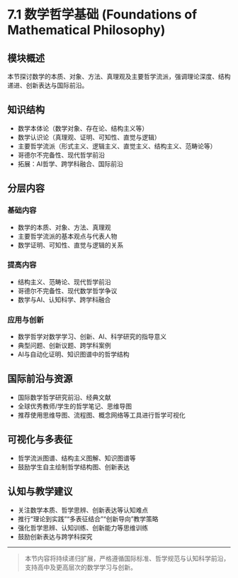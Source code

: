 # 7.1 数学哲学基础 (Foundations of Mathematical Philosophy)

## 模块概述

本节探讨数学的本质、对象、方法、真理观及主要哲学流派，强调理论深度、结构递进、创新表达与国际前沿。

## 知识结构

- 数学本体论（数学对象、存在论、结构主义等）
- 数学认识论（真理观、证明、可知性、直觉与逻辑）
- 主要哲学流派（形式主义、逻辑主义、直觉主义、结构主义、范畴论等）
- 哥德尔不完备性、现代哲学前沿
- 拓展：AI哲学、跨学科融合、国际前沿

## 分层内容

### 基础内容

- 数学的本质、对象、方法、真理观
- 主要哲学流派的基本观点与代表人物
- 数学证明、可知性、直觉与逻辑的关系

### 提高内容

- 结构主义、范畴论、现代哲学前沿
- 哥德尔不完备性、现代数学哲学争议
- 数学与AI、认知科学、跨学科融合

### 应用与创新

- 数学哲学对数学学习、创新、AI、科学研究的指导意义
- 典型问题、创新议题、跨学科案例
- AI与自动化证明、知识图谱中的哲学结构

## 国际前沿与资源

- 国际数学哲学研究前沿、经典文献
- 全球优秀教师/学生的哲学笔记、思维导图
- 推荐使用思维导图、流程图、概念网络等工具进行哲学可视化

## 可视化与多表征

- 哲学流派图谱、结构主义图解、知识图谱等
- 鼓励学生自主绘制哲学结构图、创新表达

## 认知与教学建议

- 关注数学本质、哲学思辨、创新表达等认知难点
- 推行“理论到实践”“多表征结合”“创新导向”教学策略
- 强化哲学思辨、认知训练、创新能力等思维训练
- 鼓励创新表达与跨学科探究

---

> 本节内容将持续递归扩展，严格遵循国际标准、哲学规范与认知科学前沿，支持高中及更高层次的数学学习与创新。
